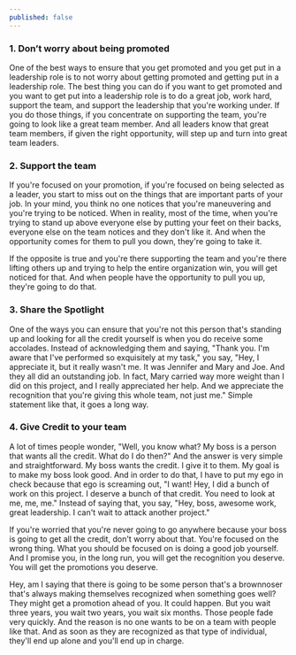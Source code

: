 ```yaml
---
published: false
---
```


### 1.	Don’t worry about being promoted
One of the best ways to ensure that you get promoted and you get put in a leadership role is to not worry about getting promoted and getting put in a leadership role. The best thing you can do if you want to get promoted and you want to get put into a leadership role is to do a great job, work hard, support the team, and support the leadership that you're working under. If you do those things, if you concentrate on supporting the team, you're going to look like a great team member. And all leaders know that great team members, if given the right opportunity, will step up and turn into great team leaders.

### 2.	Support the team
If you're focused on your promotion, if you're focused on being selected as a leader, you start to miss out on the things that are important parts of your job. In your mind, you think no one notices that you're maneuvering and you're trying to be noticed. When in reality, most of the time, when you're trying to stand up above everyone else by putting your feet on their backs, everyone else on the team notices and they don't like it. And when the opportunity comes for them to pull you down, they're going to take it.

If the opposite is true and you're there supporting the team and you're there lifting others up and trying to help the entire organization win, you will get noticed for that. And when people have the opportunity to pull you up, they're going to do that.

### 3.	Share the Spotlight
One of the ways you can ensure that you're not this person that's standing up and looking for all the credit yourself is when you do receive some accolades. Instead of acknowledging them and saying, "Thank you. I'm aware that I've performed so exquisitely at my task," you say, "Hey, I appreciate it, but it really wasn't me. It was Jennifer and Mary and Joe. And they all did an outstanding job. In fact, Mary carried way more weight than I did on this project, and I really appreciated her help. And we appreciate the recognition that you're giving this whole team, not just me." Simple statement like that, it goes a long way.

### 4.	Give Credit to your team
A lot of times people wonder, "Well, you know what? My boss is a person that wants all the credit. What do I do then?" And the answer is very simple and straightforward. My boss wants the credit. I give it to them. My goal is to make my boss look good. And in order to do that, I have to put my ego in check because that ego is screaming out, "I want! Hey, I did a bunch of work on this project. I deserve a bunch of that credit. You need to look at me, me, me." Instead of saying that, you say, "Hey, boss, awesome work, great leadership. I can't wait to attack another project."

If you're worried that you're never going to go anywhere because your boss is going to get all the credit, don't worry about that. You're focused on the wrong thing. What you should be focused on is doing a good job yourself. And I promise you, in the long run, you will get the recognition you deserve. You will get the promotions you deserve.

Hey, am I saying that there is going to be some person that's a brownnoser that's always making themselves recognized when something goes well? They might get a promotion ahead of you. It could happen. But you wait three years, you wait two years, you wait six months. Those people fade very quickly. And the reason is no one wants to be on a team with people like that. And as soon as they are recognized as that type of individual, they'll end up alone and you'll end up in charge.
